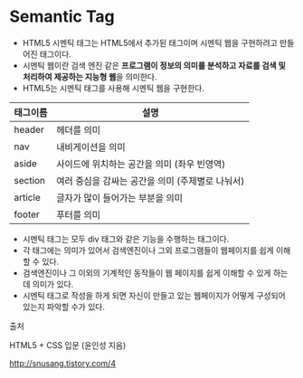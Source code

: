 # Semantic Tag



- HTML5 시멘틱 태그는 HTML5에서 추가된 태그이며 시멘틱 웹을 구현하려고 만들어진 태그이다.
- 시멘틱 웹이란 검색 엔진 같은 **프로그램이 정보의 의미를 분석하고 자료를 검색 및 처리하여 제공하는 지능형 웹**을 의미한다.
- HTML5는 시멘틱 태그를 사용해 시멘틱 웹을 구현한다.

| 태그이름    | 설명                           |
| ------- | ---------------------------- |
| header  | 헤더를 의미                       |
| nav     | 내비게이션을 의미                    |
| aside   | 사이드에 위치하는 공간을 의미 (좌우 빈영역)    |
| section | 여러 중심을 감싸는 공간을 의미 (주제별로 나눠서) |
| article | 글자가 많이 들어가는 부분을 의미           |
| footer  | 푸터를 의미                       |

- 시멘틱 태그는 모두 div 태그와 같은 기능을 수행하는 태그이다.
- 각 태그에는 의미가 있어서 검색엔진이나 그외 프로그램들이 웹페이지를 쉽게 이해할 수 있다.
- 검색엔진이나 그 이외의 기계적인 동작들이 웹 페이지를 쉽게 이해할 수 있게 하는데 의미가 있다.
- 시멘틱 태그로 작성을 하게 되면 자신이 만들고 있는 웹페이지가 어떻게 구성되어 있는지 파악할 수가 있다.



출처

HTML5 + CSS 입문 (윤인성 지음)

http://snusang.tistory.com/4